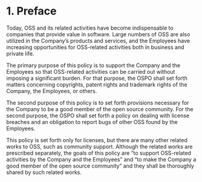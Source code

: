 # 1. Preface
Today, OSS and its related activities have become indispensable to companies that provide value in software. Large numbers of OSS are also utilized in the Company’s products and services, and the Employees have increasing opportunities for OSS-related activities both in business and private life.

The primary purpose of this policy is to support the Company and the Employees so that OSS-related activities can be carried out without imposing a significant burden. For that purpose, the OSPO shall set forth matters concerning copyrights, patent rights and trademark rights of the Company, the Employees, or others.

The second purpose of this policy is to set forth provisions necessary for the Company to be a good member of the open source community. For the second purpose, the OSPO shall set forth a policy on dealing with license breaches and an obligation to report bugs of other OSS found by the Employees.

This policy is set forth only for licenses, but there are many other related works to OSS, such as community support. Although the related works are prescribed separately, the goals of this policy are “to support OSS-related activities by the Company and the Employees” and “to make the Company a good member of the open source community” and they shall be thoroughly shared by such related works.